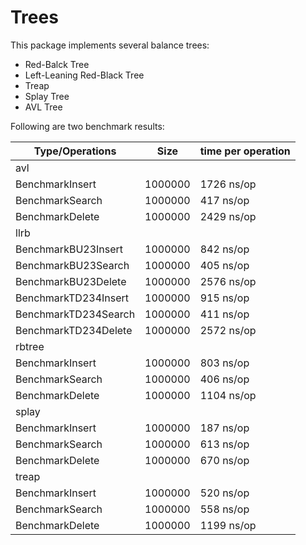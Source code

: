 # Trees

This package implements several balance trees:

- Red-Balck Tree
- Left-Leaning Red-Black Tree
- Treap
- Splay Tree
- AVL Tree

Following are two benchmark results:

Type/Operations   | Size     | time per operation
------------------|----------|-------------------
avl             |               |
BenchmarkInsert |    1000000    | 1726 ns/op
BenchmarkSearch |    1000000    | 417 ns/op
BenchmarkDelete |    1000000    | 2429 ns/op
llrb                |               |
BenchmarkBU23Insert |    1000000    | 842 ns/op
BenchmarkBU23Search |    1000000    | 405 ns/op
BenchmarkBU23Delete |    1000000    | 2576 ns/op
BenchmarkTD234Insert |    1000000    | 915 ns/op
BenchmarkTD234Search |    1000000    | 411 ns/op
BenchmarkTD234Delete |    1000000    | 2572 ns/op
rbtree          |
BenchmarkInsert |    1000000    | 803 ns/op
BenchmarkSearch |    1000000    | 406 ns/op
BenchmarkDelete |    1000000    | 1104 ns/op
splay           |               |
BenchmarkInsert |    1000000    | 187 ns/op
BenchmarkSearch |    1000000    | 613 ns/op
BenchmarkDelete |    1000000    | 670 ns/op
treap           |               |
BenchmarkInsert |    1000000    | 520 ns/op
BenchmarkSearch |    1000000    | 558 ns/op
BenchmarkDelete |    1000000    | 1199 ns/op
